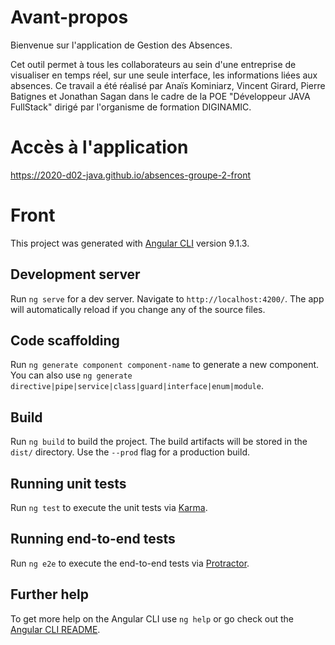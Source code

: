 # Avant-propos

Bienvenue sur l'application de Gestion des Absences.

Cet outil permet à tous les collaborateurs au sein d'une entreprise de visualiser en temps réel, sur une seule interface, les informations liées aux absences.
Ce travail a été réalisé par Anaïs Kominiarz, Vincent Girard, Pierre Batignes et Jonathan Sagan dans le cadre de la POE "Développeur JAVA FullStack" dirigé par l'organisme de formation DIGINAMIC.

# Accès à l'application

https://2020-d02-java.github.io/absences-groupe-2-front

# Front

This project was generated with [Angular CLI](https://github.com/angular/angular-cli) version 9.1.3.

## Development server

Run `ng serve` for a dev server. Navigate to `http://localhost:4200/`. The app will automatically reload if you change any of the source files.

## Code scaffolding

Run `ng generate component component-name` to generate a new component. You can also use `ng generate directive|pipe|service|class|guard|interface|enum|module`.

## Build

Run `ng build` to build the project. The build artifacts will be stored in the `dist/` directory. Use the `--prod` flag for a production build.

## Running unit tests

Run `ng test` to execute the unit tests via [Karma](https://karma-runner.github.io).

## Running end-to-end tests

Run `ng e2e` to execute the end-to-end tests via [Protractor](http://www.protractortest.org/).

## Further help

To get more help on the Angular CLI use `ng help` or go check out the [Angular CLI README](https://github.com/angular/angular-cli/blob/master/README.md).
